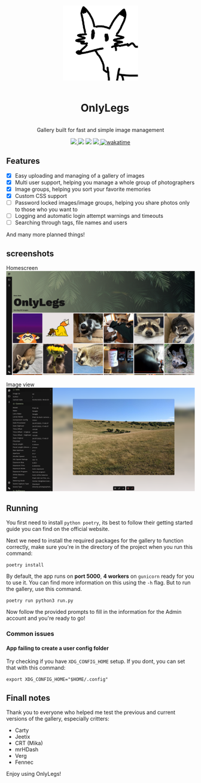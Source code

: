 <div align="center">
    <img src=".github/images/OnlyLegs.png" width="200" height="200"/>
    <div id="user-content-toc">
        <ul>
            <summary><h1 style="display: inline-block;">OnlyLegs</h1></summary>
        </ul>
    </div>
    <p>Gallery built for fast and simple image management</p>
</div>
<div align="center">
    <a href="https://git.leggy.dev/Fluffy/onlylegs">
        <img src="https://img.shields.io/badge/Gitea-34495E?style=for-the-badge&logo=gitea&logoColor=5D9425">
    </a>
    <img src="https://img.shields.io/badge/flask-%23000.svg?style=for-the-badge&logo=flask&logoColor=white">
    <img src="https://img.shields.io/badge/sqlite-%2307405e.svg?style=for-the-badge&logo=sqlite&logoColor=white">
    <a href="https://github.com/Fluffy-Bean/onlylegs/blob/main/LICENSE">
        <img src="https://img.shields.io/github/license/Fluffy-Bean/onlylegs?style=for-the-badge">
    </a>
    <a href="https://wakatime.com/badge/user/29bd1733-45f0-41c0-901e-d6daf49094d4/project/6aae41df-003f-4b17-ae8f-62cecfb3fc24">
        <img src="https://wakatime.com/badge/user/29bd1733-45f0-41c0-901e-d6daf49094d4/project/6aae41df-003f-4b17-ae8f-62cecfb3fc24.svg?style=for-the-badge" alt="wakatime">
        </a>
</div>

## Features
 - [x] Easy uploading and managing of a gallery of images
 - [x] Multi user support, helping you manage a whole group of photographers
 - [x] Image groups, helping you sort your favorite memories
 - [x] Custom CSS support
 - [ ] Password locked images/image groups, helping you share photos only to those who you want to
 - [ ] Logging and automatic login attempt warnings and timeouts
 - [ ] Searching through tags, file names and users

And many more planned things!

## screenshots

Homescreen
![screenshot](.github/images/homepage.png)

Image view
![screenshot](.github/images/imageview.png)

## Running

You first need to install `python poetry`, its best to follow their getting started guide you can find on the official website.

Next we need to install the required packages for the gallery to function correctly, make sure you're in the directory of the project when you run this command:

    poetry install

By default, the app runs on **port 5000**, **4 workers** on `gunicorn` ready for you to use it. You can find more information on this using the `-h` flag. But to run the gallery, use this command.

    poetry run python3 run.py

Now follow the provided prompts to fill in the information for the Admin account and you're ready to go!

### Common issues
#### App failing to create a user config folder

Try checking if you have `XDG_CONFIG_HOME` setup. If you dont, you can set that with this command:

    export XDG_CONFIG_HOME="$HOME/.config"

## Finall notes

Thank you to everyone who helped me test the previous and current versions of the gallery, especially critters:

 - Carty
 - Jeetix
 - CRT (Mika)
 - mrHDash
 - Verg
 - Fennec

Enjoy using OnlyLegs!
